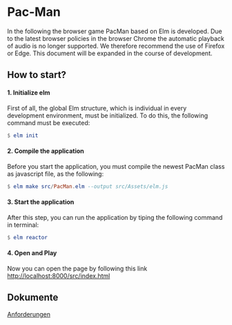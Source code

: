 # Pac-Man

In the following the browser game PacMan based on Elm is developed. Due to the latest browser policies in the browser Chrome the automatic playback of audio is no longer supported. We therefore recommend the use of Firefox or Edge. This document will be expanded in the course of development.

## How to start?

#### 1.  Initialize elm
First of all, the global Elm structure, which is individual in every development environment, must be initialized. To do this, the following command must be executed:

```elm
$ elm init
```

#### 2.  Compile the application
Before you start the application, you must compile the newest PacMan class as javascript file, as the following:

```elm
$ elm make src/PacMan.elm --output src/Assets/elm.js
```

#### 3.  Start the application
After this step, you can run the application by tiping the following command in terminal:
```elm
$ elm reactor
```

#### 4.  Open and Play
Now you can open the page by following this link [http://localhost:8000/src/index.html](http://localhost:8000/src/index.html)

## Dokumente
[Anforderungen](https://git.jt-networker.myds.me/tkramer/elm-pacman/wikis/Anforderungen)